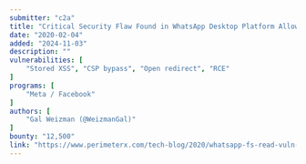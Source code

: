 ```yaml
---
submitter: "c2a"
title: "Critical Security Flaw Found in WhatsApp Desktop Platform Allowing Cybercriminals Read From The File System Access"
date: "2020-02-04"
added: "2024-11-03"
description: ""
vulnerabilities: [
    "Stored XSS", "CSP bypass", "Open redirect", "RCE"
]
programs: [
    "Meta / Facebook"
]
authors: [
    "Gal Weizman (@WeizmanGal)"
]
bounty: "12,500"
link: "https://www.perimeterx.com/tech-blog/2020/whatsapp-fs-read-vuln-disclosure/"
---
```





